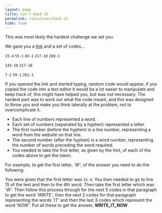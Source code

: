 ```yaml
---
layout: page
title: Can't Hack It
permalink: /solutions/hack-it
hide: true
---
```


This was most likely the hardest challenge we set you.

We gave you a [link](https://hackertyper.net "I might help you") and a set of
codes...

`15-4`
`55-1`
`83-1`
`217-10`
`269-1`

`143-10`
`217-10`

`7-2`
`59-1`
`261-1`

If you opened the link and started typing, random code would appear, if you
copied the code into a text editor it would be a lot easier to manipulate and
keep track of, this might have helped you, but was not necessary. The hardest
part was to work out what the code meant, and this was designed to throw you
and make you think laterally at the problem, not to overcomplicate it.

* Each line of numbers represented a word.
* Each set of numbers (separated by a hyphen) represented a letter.
* The first number (before the hyphen) is a line number, representing a word
from the website on that line.
* The second number (after the hyphen) is a word number, representing the
number of words preceding the word required.
* You needed to take the first letter, as given by the hint, of each of the
codes above to get the token.

For example, to get the first letter, *'W'*, of the answer you need to do the
following.

You were given that the first letter was `15-4`. You then needed to go to line
15 of the text and then to the 4th word. Then take the first letter which was
*'W'*. Then follow this process through for the next 5 codes in that paragraph
to get the word *'WRITE'*, then the next 2 codes for that paragraph
representing the words *'IT'* and then the last 3 codes which represent the
word *'NOW'*. Put all these to get the answer, **WRITE_IT_NOW**.